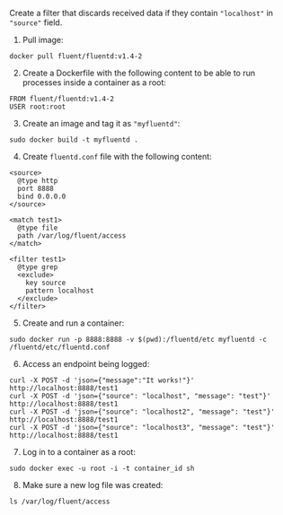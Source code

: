 Create a filter that discards received data if they contain ```"localhost"``` in ```"source"``` field.

1. Pull image:
```
docker pull fluent/fluentd:v1.4-2
```

2. Create a Dockerfile with the following content to be able to run processes inside a container as a root:
```
FROM fluent/fluentd:v1.4-2
USER root:root
```

3. Create an image and tag it as ```"myfluentd"```:
```
sudo docker build -t myfluentd .
```

4. Create ```fluentd.conf``` file with the following content:
```
<source>
  @type http
  port 8888
  bind 0.0.0.0
</source>

<match test1>
  @type file
  path /var/log/fluent/access
</match>

<filter test1>
  @type grep
  <exclude>
    key source
    pattern localhost
  </exclude>
</filter>
```

5. Create and run a container:
```
sudo docker run -p 8888:8888 -v $(pwd):/fluentd/etc myfluentd -c /fluentd/etc/fluentd.conf
```

6. Access an endpoint being logged:
```
curl -X POST -d 'json={"message":"It works!"}' http://localhost:8888/test1
curl -X POST -d 'json={"source": "localhost", "message": "test"}' http://localhost:8888/test1
curl -X POST -d 'json={"source": "localhost2", "message": "test"}' http://localhost:8888/test1
curl -X POST -d 'json={"source": "localhost3", "message": "test"}' http://localhost:8888/test1
```

7. Log in to a container as a root:
```
sudo docker exec -u root -i -t container_id sh
```

8. Make sure a new log file was created:
```
ls /var/log/fluent/access
```
